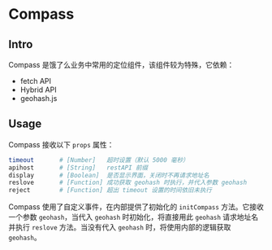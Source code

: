 # Compass

## Intro

Compass 是饿了么业务中常用的定位组件，该组件较为特殊，它依赖：

- fetch API
- Hybrid API
- geohash.js

## Usage

Compass 接收以下 `props` 属性：

```bash
timeout       # [Number]   超时设置（默认 5000 毫秒）
apihost       # [String]   restAPI 前缀
display       # [Boolean]  是否显示界面，关闭时不再请求地址名
reslove       # [Function] 成功获取 geohash 时执行，并代入参数 geohash
reject        # [Function] 超出 timeout 设置的时间依旧未执行
```

Compass 使用了自定义事件，在内部提供了初始化的 `initCompass` 方法。它接收一个参数 `geohash`，当代入 `geohash` 时初始化，将直接用此 `geohash` 请求地址名并执行 `reslove` 方法。当没有代入 `geohash` 时，将使用内部的逻辑获取 `geohash`。
